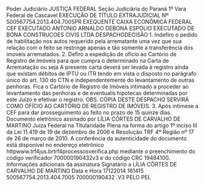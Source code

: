 Poder Judiciário JUSTIÇA FEDERAL Seção Judiciária do Paraná 1º Vara Federal de Cascavel EXECUÇÃO DE TÍTULO EXTRAJUDICIAL Nº 500567754.2013.404.7005PR EXEQUENTE CAIXA ECONÔMICA FEDERAL CEF EXECUTADO ANTONIO ARNALDO DEBONA ESPÓLIO EXECUTADO DE BONA CONSTRUCOES CIVIS LTDA DESPACHODECISÃO 1. Indefiro o pedido de habilitação nos autos requerido pela arrematante uma vez que sua relação com o feito se restringe apenas e tão somente a transferência dos imoveis arrematados. 2. Defiro a expedição de ofício ao Cartório de Registro de Imóveis para que cumpra o determinado na Carta de Arrematação ou seja A presente carta deverá ser levada à registro ainda que existam débitos de IPTU ou ITR tendo em vista o disposto no parágrafo único do art. 130 do CTN e independentemente do levantamento de outras penhoras. Fica o Cartório de Registro de Imóveis intimado a proceder ao levantamento das penhoras e de eventualis hipotecas determinadas por este Juízo e efetivar o registro. OBS. CÓPIA DESTE DESPACHO SERVIRÁ COMO OFÍCIO AO CARTÓRIO DE REGISTRO DE IMÓVEIS. 3. Após intimese a CEF para dar prosseguimento ao feito no prazo de 15 quinze dias. Documento eletrônico assinado por LÍLIA CÔRTES DE CARVALHO DE MARTINO Juíza Federal na Titularidade Plena na forma do artigo 1º inciso III da Lei 11.419 de 19 de dezembro de 2006 e Resolução TRF 4º Região nº 17 de 26 de março de 2010. A conferência da autenticidade do documento está disponível no endereço eletrônico httpwww.trf4jus.brtrf4processosverifica.php mediante o preenchimento do código verificador 700000190432v3 e do código CRC 19484100. Informações adicionais da assinatura Signatário a LÍLIA CÔRTES DE CARVALHO DE MARTINO Data e Hora 17122014 161415 500567754.2013.404.7005 700000190432 .V3 PELO PEL

